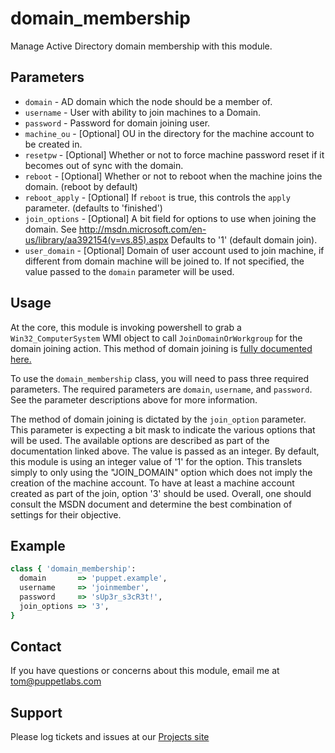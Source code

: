 # domain_membership

Manage Active Directory domain membership with this module.

## Parameters

* ```domain```       - AD domain which the node should be a member of.
* ```username```     - User with ability to join machines to a Domain.
* ```password```     - Password for domain joining user.
* ```machine_ou```   - [Optional] OU in the directory for the machine account to be created in.
* ```resetpw```      - [Optional] Whether or not to force machine password reset if it becomes out of sync with the domain.
* ```reboot```       - [Optional] Whether or not to reboot when the machine joins the domain. (reboot by default)
* ```reboot_apply``` - [Optional] If `reboot` is true, this controls the `apply` parameter. (defaults to 'finished')
* ```join_options``` - [Optional] A bit field for options to use when joining the domain. See <http://msdn.microsoft.com/en-us/library/aa392154(v=vs.85).aspx> Defaults to '1' (default domain join).
* ```user_domain```  - [Optional] Domain of user account used to join machine, if different from domain machine will be joined to.  If not specified, the value passed to the `domain` parameter will be used.

## Usage

At the core, this module is invoking powershell to grab a `Win32_ComputerSystem`
WMI object to call `JoinDomainOrWorkgroup` for the domain joining action. This
method of domain joining is
[fully documented here.](https://msdn.microsoft.com/en-us/library/aa392154(v=vs.85).aspx)

To use the `domain_membership` class, you will need to pass three required
parameters. The required parameters are `domain`, `username`, and `password`.
See the parameter descriptions above for more information.

The method of domain joining is dictated by the `join_option` parameter. This
parameter is expecting a bit mask to indicate the various options that will be
used. The available options are described as part of the documentation linked
above. The value is passed as an integer. By default, this module is using an
integer value of '1' for the option. This translets simply to only using the
"JOIN_DOMAIN" option which does not imply the creation of the machine account.
To have at least a machine account created as part of the join, option '3'
should be used. Overall, one should consult the MSDN document and determine the
best combination of settings for their objective.

## Example

```ruby
class { 'domain_membership':
  domain       => 'puppet.example',
  username     => 'joinmember',
  password     => 'sUp3r_s3cR3t!',
  join_options => '3',
}
```

## Contact

If you have questions or concerns about this module, email me at tom@puppetlabs.com

## Support

Please log tickets and issues at our [Projects site](http://www.github.com/trlinkin/puppet-domain_membership)

